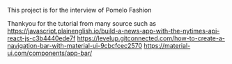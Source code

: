 This  project is for the interview of Pomelo Fashion

Thankyou for the tutorial from many source such as
https://javascript.plainenglish.io/build-a-news-app-with-the-nytimes-api-react-js-c3b4440ede7f
https://levelup.gitconnected.com/how-to-create-a-navigation-bar-with-material-ui-9cbcfcec2570
https://material-ui.com/components/app-bar/

